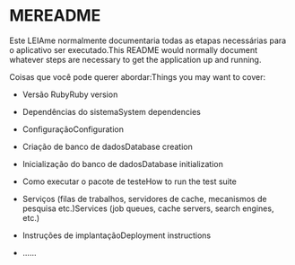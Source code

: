 # <a name="readme"></a><span data-ttu-id="3ae18-101">ME</span><span class="sxs-lookup"><span data-stu-id="3ae18-101">README</span></span>

<span data-ttu-id="3ae18-102">Este LEIAme normalmente documentaria todas as etapas necessárias para o aplicativo ser executado.</span><span class="sxs-lookup"><span data-stu-id="3ae18-102">This README would normally document whatever steps are necessary to get the application up and running.</span></span>

<span data-ttu-id="3ae18-103">Coisas que você pode querer abordar:</span><span class="sxs-lookup"><span data-stu-id="3ae18-103">Things you may want to cover:</span></span>

* <span data-ttu-id="3ae18-104">Versão Ruby</span><span class="sxs-lookup"><span data-stu-id="3ae18-104">Ruby version</span></span>

* <span data-ttu-id="3ae18-105">Dependências do sistema</span><span class="sxs-lookup"><span data-stu-id="3ae18-105">System dependencies</span></span>

* <span data-ttu-id="3ae18-106">Configuração</span><span class="sxs-lookup"><span data-stu-id="3ae18-106">Configuration</span></span>

* <span data-ttu-id="3ae18-107">Criação de banco de dados</span><span class="sxs-lookup"><span data-stu-id="3ae18-107">Database creation</span></span>

* <span data-ttu-id="3ae18-108">Inicialização do banco de dados</span><span class="sxs-lookup"><span data-stu-id="3ae18-108">Database initialization</span></span>

* <span data-ttu-id="3ae18-109">Como executar o pacote de teste</span><span class="sxs-lookup"><span data-stu-id="3ae18-109">How to run the test suite</span></span>

* <span data-ttu-id="3ae18-110">Serviços (filas de trabalhos, servidores de cache, mecanismos de pesquisa etc.)</span><span class="sxs-lookup"><span data-stu-id="3ae18-110">Services (job queues, cache servers, search engines, etc.)</span></span>

* <span data-ttu-id="3ae18-111">Instruções de implantação</span><span class="sxs-lookup"><span data-stu-id="3ae18-111">Deployment instructions</span></span>

* <span data-ttu-id="3ae18-112">...</span><span class="sxs-lookup"><span data-stu-id="3ae18-112">...</span></span>
